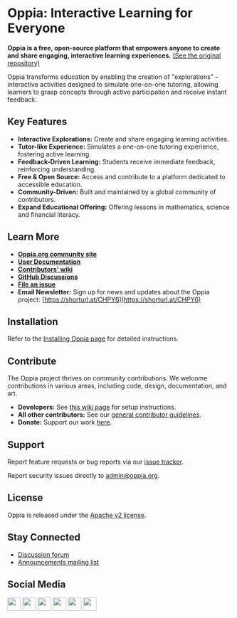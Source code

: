 # Oppia: Interactive Learning for Everyone

**Oppia is a free, open-source platform that empowers anyone to create and share engaging, interactive learning experiences.** [(See the original repository)](https://github.com/oppia/oppia)

Oppia transforms education by enabling the creation of "explorations" – interactive activities designed to simulate one-on-one tutoring, allowing learners to grasp concepts through active participation and receive instant feedback.  

## Key Features

*   **Interactive Explorations:** Create and share engaging learning activities.
*   **Tutor-like Experience:**  Simulates a one-on-one tutoring experience, fostering active learning.
*   **Feedback-Driven Learning:** Students receive immediate feedback, reinforcing understanding.
*   **Free & Open Source:** Access and contribute to a platform dedicated to accessible education.
*   **Community-Driven:** Built and maintained by a global community of contributors.
*   **Expand Educational Offering:**  Offering lessons in mathematics, science and financial literacy.

## Learn More

*   **[Oppia.org community site](https://www.oppia.org)**
*   **[User Documentation](https://oppia.github.io/)**
*   **[Contributors' wiki](https://github.com/oppia/oppia/wiki)**
*   **[GitHub Discussions](https://github.com/oppia/oppia/discussions)**
*   **[File an issue](https://github.com/oppia/oppia/issues/new/choose)**
*   **Email Newsletter:** Sign up for news and updates about the Oppia project: [https://shorturl.at/CHPY6](https://shorturl.at/CHPY6)

## Installation

Refer to the [Installing Oppia page](https://github.com/oppia/oppia/wiki/Installing-Oppia) for detailed instructions.

## Contribute

The Oppia project thrives on community contributions.  We welcome contributions in various areas, including code, design, documentation, and art.

*   **Developers:**  See [this wiki page](https://github.com/oppia/oppia/wiki/Contributing-code-to-Oppia#setting-things-up) for setup instructions.
*   **All other contributors:** See our [general contributor guidelines](https://github.com/oppia/oppia/wiki).
*   **Donate:** Support our work [here](https://www.oppia.org/donate).

## Support

Report feature requests or bug reports via our [issue tracker](https://github.com/oppia/oppia/issues/new/choose).

Report security issues directly to admin@oppia.org.

## License

Oppia is released under the [Apache v2 license](https://github.com/oppia/oppia/blob/develop/LICENSE).

## Stay Connected

*   [Discussion forum](https://github.com/oppia/oppia/discussions)
*   [Announcements mailing list](http://groups.google.com/group/oppia-announce)

## Social Media

[<img height="30" src="https://img.shields.io/badge/twitter-1DA1F2.svg?&style=for-the-badge&logo=twitter&logoColor=white" />][twitter] [<img height="30" src="https://img.shields.io/badge/linkedin-0077B5.svg?&style=for-the-badge&logo=linkedin&logoColor=white" />][LinkedIn] [<img height="30" src = "https://img.shields.io/badge/facebook-1877F2.svg?&style=for-the-badge&logo=facebook&logoColor=white">][Facebook] [<img height="30" src = "https://img.shields.io/badge/medium-12100E.svg?&style=for-the-badge&logo=medium&logoColor=white">][medium] [<img height="30" src = "https://img.shields.io/badge/oppia.org%20youtube-FF0000.svg?&style=for-the-badge&logo=youtube&logoColor=white">][oppia-org-youtube] [<img height="30" src = "https://img.shields.io/badge/oppia%20dev%20youtube-FF0000.svg?&style=for-the-badge&logo=youtube&logoColor=white">][dev-youtube]

[twitter]: https://twitter.com/oppiaorg
[linkedIn]: https://www.linkedin.com/company/oppia-org/
[medium]: https://medium.com/@oppia.org
[facebook]: https://www.facebook.com/oppiaorg/
[oppia-org-youtube]: https://www.youtube.com/channel/UC5c1G7BNDCfv1rczcBp9FPw
[dev-youtube]: https://www.youtube.com/channel/UCsrAX-oeqm0-NIQzQrdiUkQ